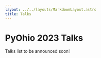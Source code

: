 ```yaml
---
layout: ../../layouts/MarkdownLayout.astro
title: Talks
---
```


# PyOhio 2023 Talks

Talks list to be announced soon!
